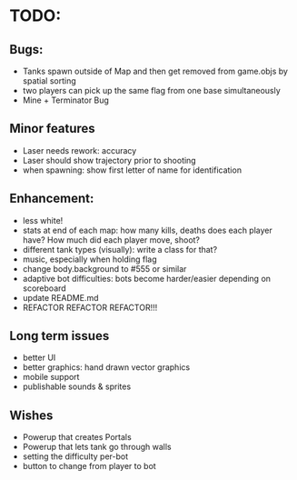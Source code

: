 
# TODO:

## Bugs:
- Tanks spawn outside of Map and then get removed from game.objs by spatial sorting
- two players can pick up the same flag from one base simultaneously
- Mine + Terminator Bug

## Minor features
- Laser needs rework: accuracy
- Laser should show trajectory prior to shooting
- when spawning: show first letter of name for identification

## Enhancement:
- less white!
- stats at end of each map: how many kills, deaths does each player have? How much did each player move, shoot?
- different tank types (visually): write a class for that?
- music, especially when holding flag
- change body.background to #555 or similar
- adaptive bot difficulties: bots become harder/easier depending on scoreboard
- update README.md
- REFACTOR REFACTOR REFACTOR!!!

## Long term issues
- better UI
- better graphics: hand drawn vector graphics
- mobile support
- publishable sounds & sprites

## Wishes
- Powerup that creates Portals
- Powerup that lets tank go through walls
- setting the difficulty per-bot
- button to change from player to bot

